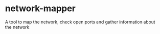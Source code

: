 # network-mapper
A tool to map the network, check open ports and gather information about the network
